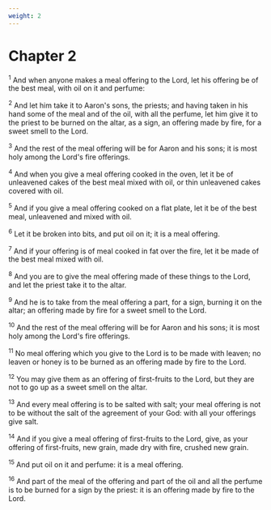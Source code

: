 ```yaml
---
weight: 2
---
```


# Chapter 2

<sup>1</sup> And when anyone makes a meal offering to the Lord, let his offering be of the best meal, with oil on it and perfume: 

<sup>2</sup> And let him take it to Aaron's sons, the priests; and having taken in his hand some of the meal and of the oil, with all the perfume, let him give it to the priest to be burned on the altar, as a sign, an offering made by fire, for a sweet smell to the Lord. 

<sup>3</sup> And the rest of the meal offering will be for Aaron and his sons; it is most holy among the Lord's fire offerings. 

<sup>4</sup> And when you give a meal offering cooked in the oven, let it be of unleavened cakes of the best meal mixed with oil, or thin unleavened cakes covered with oil. 

<sup>5</sup> And if you give a meal offering cooked on a flat plate, let it be of the best meal, unleavened and mixed with oil. 

<sup>6</sup> Let it be broken into bits, and put oil on it; it is a meal offering. 

<sup>7</sup> And if your offering is of meal cooked in fat over the fire, let it be made of the best meal mixed with oil. 

<sup>8</sup> And you are to give the meal offering made of these things to the Lord, and let the priest take it to the altar. 

<sup>9</sup> And he is to take from the meal offering a part, for a sign, burning it on the altar; an offering made by fire for a sweet smell to the Lord. 

<sup>10</sup> And the rest of the meal offering will be for Aaron and his sons; it is most holy among the Lord's fire offerings. 

<sup>11</sup> No meal offering which you give to the Lord is to be made with leaven; no leaven or honey is to be burned as an offering made by fire to the Lord. 

<sup>12</sup> You may give them as an offering of first-fruits to the Lord, but they are not to go up as a sweet smell on the altar. 

<sup>13</sup> And every meal offering is to be salted with salt; your meal offering is not to be without the salt of the agreement of your God: with all your offerings give salt. 

<sup>14</sup> And if you give a meal offering of first-fruits to the Lord, give, as your offering of first-fruits, new grain, made dry with fire, crushed new grain. 

<sup>15</sup> And put oil on it and perfume: it is a meal offering. 

<sup>16</sup> And part of the meal of the offering and part of the oil and all the perfume is to be burned for a sign by the priest: it is an offering made by fire to the Lord. 


